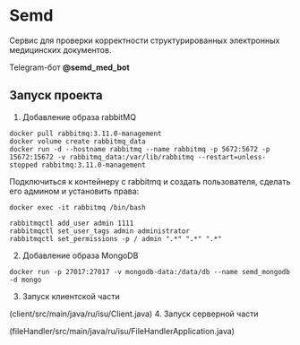 # Semd
Сервис для проверки корректности
структурированных электронных медицинских
документов.

Telegram-бот <b>@semd_med_bot</b>

## Запуск проекта
1. Добавление образа rabbitMQ
```
docker pull rabbitmq:3.11.0-management
docker volume create rabbitmq_data
docker run -d --hostname rabbitmq --name rabbitmq -p 5672:5672 -p 15672:15672 -v rabbitmq_data:/var/lib/rabbitmq --restart=unless-stopped rabbitmq:3.11.0-management
```
Подключиться к контейнеру с rabbitmq и создать пользователя, сделать его админом и установить права:
```
docker exec -it rabbitmq /bin/bash

rabbitmqctl add_user admin 1111
rabbitmqctl set_user_tags admin administrator
rabbitmqctl set_permissions -p / admin ".*" ".*" ".*"
```

2. Добавление образа MongoDB
```
docker run -p 27017:27017 -v mongodb-data:/data/db --name semd_mongodb -d mongo
```
3. Запуск клиентской части 

(client/src/main/java/ru/isu/Client.java)
4. Запуск серверной части 

(fileHandler/src/main/java/ru/isu/FileHandlerApplication.java)